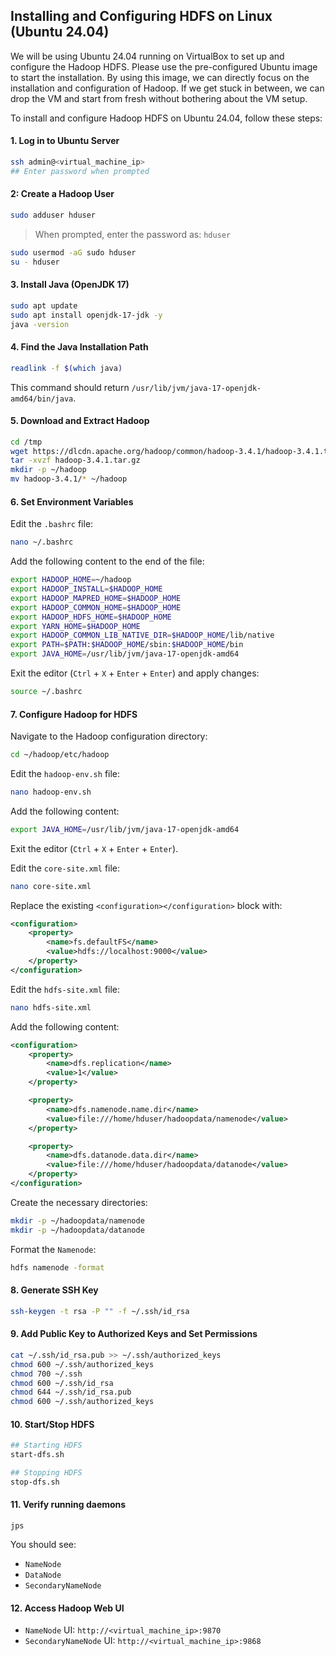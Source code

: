 ## Installing and Configuring HDFS on Linux (Ubuntu 24.04)

We will be using Ubuntu 24.04 running on VirtualBox to set up and configure the Hadoop HDFS. Please use the pre-configured Ubuntu image to start the installation. By using this image, we can directly focus on the installation and configuration of Hadoop. If we get stuck in between, we can drop the VM and start from fresh without bothering about the VM setup.

To install and configure Hadoop HDFS on Ubuntu 24.04, follow these steps:

#### 1. Log in to Ubuntu Server

```bash
ssh admin@<virtual_machine_ip>
## Enter password when prompted
```

#### 2: Create a Hadoop User

```bash
sudo adduser hduser
```

> When prompted, enter the password as: `hduser`

```bash
sudo usermod -aG sudo hduser
su - hduser
```

#### 3. Install Java (OpenJDK 17)

```bash
sudo apt update
sudo apt install openjdk-17-jdk -y
java -version
```

#### 4. Find the Java Installation Path

```bash
readlink -f $(which java)
```

This command should return `/usr/lib/jvm/java-17-openjdk-amd64/bin/java`.

#### 5. Download and Extract Hadoop

```bash
cd /tmp
wget https://dlcdn.apache.org/hadoop/common/hadoop-3.4.1/hadoop-3.4.1.tar.gz
tar -xvzf hadoop-3.4.1.tar.gz
mkdir -p ~/hadoop
mv hadoop-3.4.1/* ~/hadoop
```

#### 6. Set Environment Variables

Edit the `.bashrc` file:

```bash
nano ~/.bashrc
```

Add the following content to the end of the file:

```bash
export HADOOP_HOME=~/hadoop
export HADOOP_INSTALL=$HADOOP_HOME
export HADOOP_MAPRED_HOME=$HADOOP_HOME
export HADOOP_COMMON_HOME=$HADOOP_HOME
export HADOOP_HDFS_HOME=$HADOOP_HOME
export YARN_HOME=$HADOOP_HOME
export HADOOP_COMMON_LIB_NATIVE_DIR=$HADOOP_HOME/lib/native
export PATH=$PATH:$HADOOP_HOME/sbin:$HADOOP_HOME/bin
export JAVA_HOME=/usr/lib/jvm/java-17-openjdk-amd64
```

Exit the editor (`Ctrl` + `X` + `Enter` + `Enter`) and apply changes:

```bash
source ~/.bashrc
```

#### 7. Configure Hadoop for HDFS

Navigate to the Hadoop configuration directory:

```bash
cd ~/hadoop/etc/hadoop
```

Edit the `hadoop-env.sh` file:

```bash
nano hadoop-env.sh
```

Add the following content:

```bash
export JAVA_HOME=/usr/lib/jvm/java-17-openjdk-amd64
```

Exit the editor (`Ctrl` + `X` + `Enter` + `Enter`).

Edit the `core-site.xml` file:

```bash
nano core-site.xml
```

Replace the existing `<configuration></configuration>` block with:

```xml
<configuration>
    <property>
        <name>fs.defaultFS</name>
        <value>hdfs://localhost:9000</value>
    </property>
</configuration>
```

Edit the `hdfs-site.xml` file:

```bash
nano hdfs-site.xml
```

Add the following content:

```xml
<configuration>
    <property>
        <name>dfs.replication</name>
        <value>1</value>
    </property>

    <property>
        <name>dfs.namenode.name.dir</name>
        <value>file:///home/hduser/hadoopdata/namenode</value>
    </property>

    <property>
        <name>dfs.datanode.data.dir</name>
        <value>file:///home/hduser/hadoopdata/datanode</value>
    </property>
</configuration>
```

Create the necessary directories:

```bash
mkdir -p ~/hadoopdata/namenode
mkdir -p ~/hadoopdata/datanode
```

Format the `Namenode`:

```bash
hdfs namenode -format
```

#### 8. Generate SSH Key

```bash
ssh-keygen -t rsa -P "" -f ~/.ssh/id_rsa
```

#### 9. Add Public Key to Authorized Keys and Set Permissions

```bash
cat ~/.ssh/id_rsa.pub >> ~/.ssh/authorized_keys
chmod 600 ~/.ssh/authorized_keys
chmod 700 ~/.ssh
chmod 600 ~/.ssh/id_rsa
chmod 644 ~/.ssh/id_rsa.pub
chmod 600 ~/.ssh/authorized_keys
```

#### 10. Start/Stop HDFS

```bash
## Starting HDFS
start-dfs.sh

## Stopping HDFS
stop-dfs.sh
```

#### 11. Verify running daemons

    jps

You should see:

- `NameNode`
- `DataNode`
- `SecondaryNameNode`

#### 12. Access Hadoop Web UI

- `NameNode` UI: `http://<virtual_machine_ip>:9870`
- `SecondaryNameNode` UI: `http://<virtual_machine_ip>:9868`